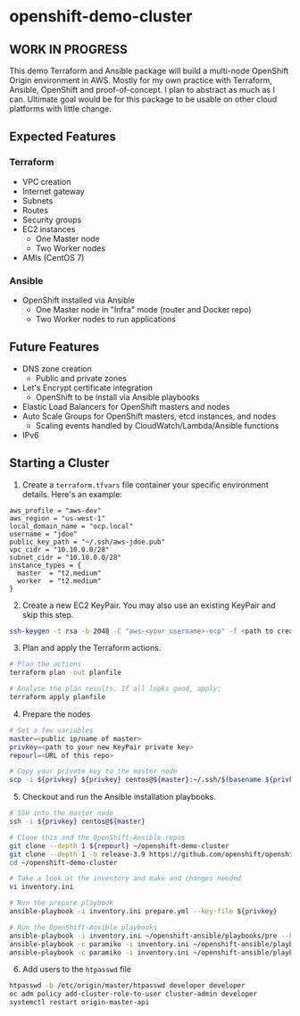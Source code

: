 # openshift-demo-cluster

## **WORK IN PROGRESS**

This demo Terraform and Ansible package will build a multi-node OpenShift
Origin environment in AWS. Mostly for my own practice with Terraform, Ansible,
OpenShift and proof-of-concept. I plan to abstract as much as I can. Ultimate
goal would be for this package to be usable on other cloud platforms with
little change.


## Expected Features

### Terraform
- VPC creation
- Internet gateway
- Subnets
- Routes
- Security groups
- EC2 instances
  - One Master node
  - Two Worker nodes
- AMIs (CentOS 7)

### Ansible
- OpenShift installed via Ansible
  - One Master node in "Infra" mode (router and Docker repo)
  - Two Worker nodes to run applications


## Future Features
- DNS zone creation
  - Public and private zones
- Let's Encrypt certificate integration
  - OpenShift to be install via Ansible playbooks
- Elastic Load Balancers for OpenShift masters and nodes
- Auto Scale Groups for OpenShift masters, etcd instances, and nodes
  - Scaling events handled by CloudWatch/Lambda/Ansible functions
- IPv6


## Starting a Cluster

1. Create a `terraform.tfvars` file container your specific environment
   details. Here's an example:

```
aws_profile = "aws-dev"
aws_region = "us-west-1"
local_domain_name = "ocp.local"
username = "jdoe"
public_key_path = "~/.ssh/aws-jdoe.pub"
vpc_cidr = "10.10.0.0/28"
subnet_cidr = "10.10.0.0/28"
instance_types = {
  master  = "t2.medium"
  worker  = "t2.medium"
}
```

2. Create a new EC2 KeyPair. You may also use an existing KeyPair and skip this
   step.

```bash
ssh-keygen -t rsa -b 2048 -C "aws-<your username>-ocp" -f <path to create private key>
```

3. Plan and apply the Terraform actions.

```bash
# Plan the actions
terraform plan -out planfile

# Analyse the plan results. If all looks good, apply:
terraform apply planfile
```

4. Prepare the nodes

```bash
# Set a few variables
master=<public ip/name of master>
privkey=<path to your new KeyPair private key>
repourl=<URL of this repo>

# Copy your private key to the master node
scp -i ${privkey} ${privkey} centos@${master}:~/.ssh/$(basename ${privkey})
```

5. Checkout and run the Ansible installation playbooks.

```bash
# SSH into the master node
ssh -i ${privkey} centos@${master}

# Clone this and the OpenShift-Ansible repos
git clone --depth 1 ${repourl} ~/openshift-demo-cluster
git clone --depth 1 -b release-3.9 https://github.com/openshift/openshift-ansible.git ~/openshift-ansible
cd ~/openshift-demo-cluster

# Take a look at the inventory and make and changes needed
vi inventory.ini

# Run the prepare playbook
ansible-playbook -i inventory.ini prepare.yml --key-file ${privkey}

# Run the OpenShift-Ansible playbooks
ansible-playbook -i inventory.ini ~/openshift-ansible/playbooks/pre --key-file ${privkey}
ansible-playbook -c paramiko -i inventory.ini ~/openshift-ansible/playbooks/prerequisites.yml --key-file <private key>
ansible-playbook -c paramiko -i inventory.ini ~/openshift-ansible/playbooks/deploy_cluster.yml --key-file <private key>
```

6. Add users to the `htpasswd` file

```bash
htpasswd -b /etc/origin/master/htpasswd developer developer
oc adm policy add-cluster-role-to-user cluster-admin developer
systemctl restart origin-master-api
```

